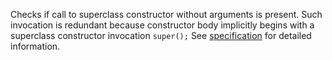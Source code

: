 <div>

Checks if call to superclass constructor without arguments is present.
Such invocation is redundant because constructor body implicitly begins
with a superclass constructor invocation `super();` See
[specification](https://docs.oracle.com/javase/specs/jls/se13/html/jls-8.html#jls-8.8.7)
for detailed information.

</div>
